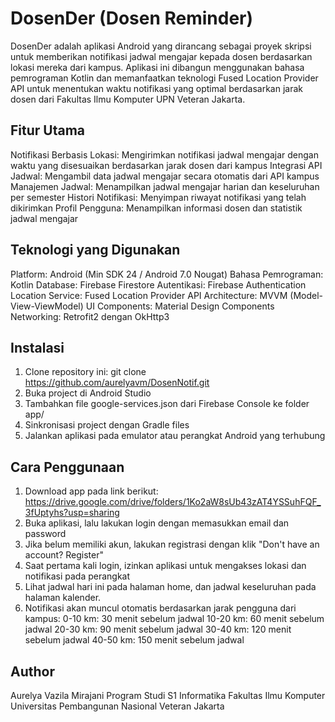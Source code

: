 # DosenDer (Dosen Reminder)
DosenDer adalah aplikasi Android yang dirancang sebagai proyek skripsi untuk memberikan notifikasi jadwal mengajar kepada dosen berdasarkan lokasi mereka dari kampus. Aplikasi ini dibangun menggunakan bahasa pemrograman Kotlin dan memanfaatkan teknologi Fused Location Provider API untuk menentukan waktu notifikasi yang optimal berdasarkan jarak dosen dari Fakultas Ilmu Komputer UPN Veteran Jakarta.
## Fitur Utama
Notifikasi Berbasis Lokasi: Mengirimkan notifikasi jadwal mengajar dengan waktu yang disesuaikan berdasarkan jarak dosen dari kampus
Integrasi API Jadwal: Mengambil data jadwal mengajar secara otomatis dari API kampus
Manajemen Jadwal: Menampilkan jadwal mengajar harian dan keseluruhan per semester
Histori Notifikasi: Menyimpan riwayat notifikasi yang telah dikirimkan
Profil Pengguna: Menampilkan informasi dosen dan statistik jadwal mengajar
## Teknologi yang Digunakan
Platform: Android (Min SDK 24 / Android 7.0 Nougat)
Bahasa Pemrograman: Kotlin
Database: Firebase Firestore
Autentikasi: Firebase Authentication
Location Service: Fused Location Provider API
Architecture: MVVM (Model-View-ViewModel)
UI Components: Material Design Components
Networking: Retrofit2 dengan OkHttp3
## Instalasi
1. Clone repository ini:
git clone https://github.com/aurelyavm/DosenNotif.git
2. Buka project di Android Studio
3. Tambahkan file google-services.json dari Firebase Console ke folder app/
4. Sinkronisasi project dengan Gradle files
5. Jalankan aplikasi pada emulator atau perangkat Android yang terhubung
## Cara Penggunaan
1. Download app pada link berikut: https://drive.google.com/drive/folders/1Ko2aW8sUb43zAT4YSSuhFQF_3fUptyhs?usp=sharing
2. Buka aplikasi, lalu lakukan login dengan memasukkan email dan password
3. Jika belum memiliki akun, lakukan registrasi dengan klik "Don't have an account? Register"
4. Saat pertama kali login, izinkan aplikasi untuk mengakses lokasi dan notifikasi pada perangkat
5. Lihat jadwal hari ini pada halaman home, dan jadwal keseluruhan pada halaman kalender.
6. Notifikasi akan muncul otomatis berdasarkan jarak pengguna dari kampus:
   0-10 km: 30 menit sebelum jadwal
   10-20 km: 60 menit sebelum jadwal
   20-30 km: 90 menit sebelum jadwal
   30-40 km: 120 menit sebelum jadwal
   40-50 km: 150 menit sebelum jadwal
## Author
Aurelya Vazila Mirajani
Program Studi S1 Informatika
Fakultas Ilmu Komputer
Universitas Pembangunan Nasional Veteran Jakarta
